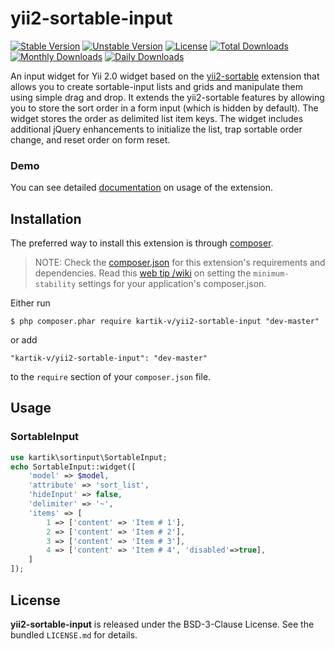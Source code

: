 yii2-sortable-input
===================

[![Stable Version](https://poser.pugx.org/kartik-v/yii2-sortable-input/v/stable)](https://packagist.org/packages/kartik-v/yii2-sortable-input)
[![Unstable Version](https://poser.pugx.org/kartik-v/yii2-sortable-input/v/unstable)](https://packagist.org/packages/kartik-v/yii2-sortable-input)
[![License](https://poser.pugx.org/kartik-v/yii2-sortable-input/license)](https://packagist.org/packages/kartik-v/yii2-sortable-input)
[![Total Downloads](https://poser.pugx.org/kartik-v/yii2-sortable-input/downloads)](https://packagist.org/packages/kartik-v/yii2-sortable-input)
[![Monthly Downloads](https://poser.pugx.org/kartik-v/yii2-sortable-input/d/monthly)](https://packagist.org/packages/kartik-v/yii2-sortable-input)
[![Daily Downloads](https://poser.pugx.org/kartik-v/yii2-sortable-input/d/daily)](https://packagist.org/packages/kartik-v/yii2-sortable-input)

An input widget for Yii 2.0 widget based on the [yii2-sortable](http://demos.krajee.com/sortable) extension that allows you to create sortable-input lists and grids and manipulate them using simple drag and drop. It extends the yii2-sortable features by allowing you to store the sort order in a form input (which is hidden by default). The widget stores the order as delimited list item keys. The widget includes additional jQuery enhancements to initialize the list, trap sortable order change, and reset order on form reset. 

### Demo
You can see detailed [documentation](http://demos.krajee.com/sortable-input) on usage of the extension.

## Installation

The preferred way to install this extension is through [composer](http://getcomposer.org/download/).

> NOTE: Check the [composer.json](https://github.com/kartik-v/yii2-sortable-input/blob/master/composer.json) for this extension's requirements and dependencies. Read this [web tip /wiki](http://webtips.krajee.com/setting-composer-minimum-stability-application/) on setting the `minimum-stability` settings for your application's composer.json.

Either run

```
$ php composer.phar require kartik-v/yii2-sortable-input "dev-master"
```

or add

```
"kartik-v/yii2-sortable-input": "dev-master"
```

to the ```require``` section of your `composer.json` file.

## Usage

### SortableInput

```php
use kartik\sortinput\SortableInput;
echo SortableInput::widget([
    'model' => $model,
    'attribute' => 'sort_list',
    'hideInput' => false,
    'delimiter' => '~',
    'items' => [
        1 => ['content' => 'Item # 1'],
        2 => ['content' => 'Item # 2'],
        3 => ['content' => 'Item # 3'],
        4 => ['content' => 'Item # 4', 'disabled'=>true],
    ]   
]);
```

## License

**yii2-sortable-input** is released under the BSD-3-Clause License. See the bundled `LICENSE.md` for details.